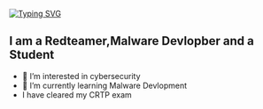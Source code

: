 [![Typing SVG](https://readme-typing-svg.demolab.com?font=Fira+Code&pause=1000&width=435&lines=Hey+I+am+d5fa4lt+%F0%9F%91%8B)](https://git.io/typing-svg)
## I am a Redteamer,Malware Devlopber and a Student
- 👀 I’m interested in cybersecurity
- 🌱 I’m currently learning Malware Devlopment
- I have cleared my CRTP exam



